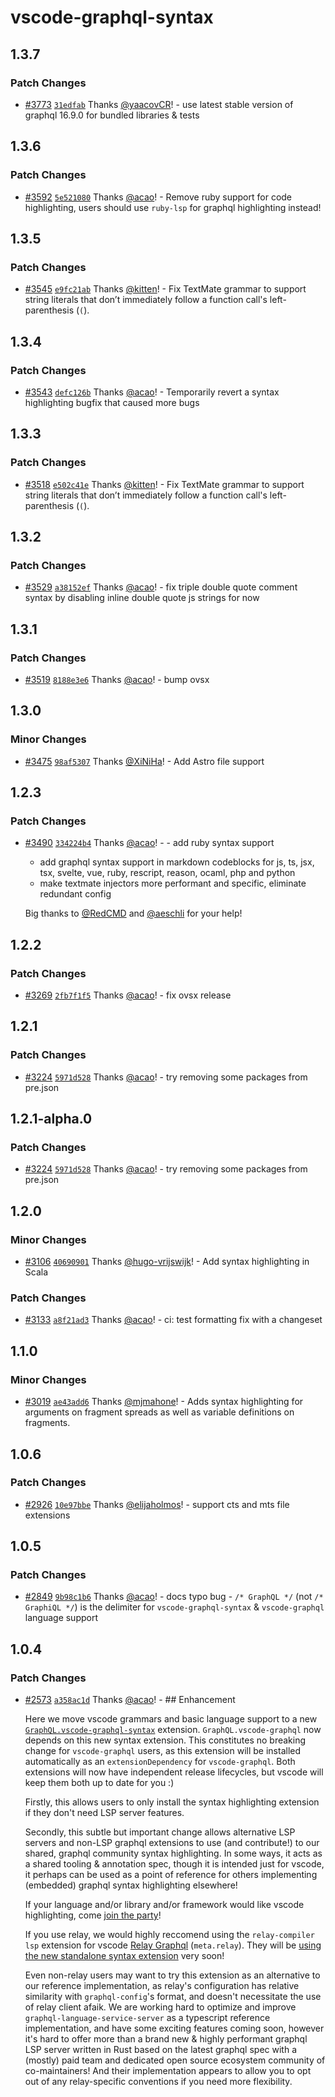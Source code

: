 # vscode-graphql-syntax

## 1.3.7

### Patch Changes

- [#3773](https://github.com/graphql/graphiql/pull/3773) [`31edfab`](https://github.com/graphql/graphiql/commit/31edfab441304d8eb3358acebc475c51e5646e8b) Thanks [@yaacovCR](https://github.com/yaacovCR)! - use latest stable version of graphql 16.9.0 for bundled libraries & tests

## 1.3.6

### Patch Changes

- [#3592](https://github.com/graphql/graphiql/pull/3592) [`5e521080`](https://github.com/graphql/graphiql/commit/5e52108038d8d5e97f8d21a9c22bb9048fa377f0) Thanks [@acao](https://github.com/acao)! - Remove ruby support for code highlighting, users should use `ruby-lsp` for graphql highlighting instead!

## 1.3.5

### Patch Changes

- [#3545](https://github.com/graphql/graphiql/pull/3545) [`e9fc21ab`](https://github.com/graphql/graphiql/commit/e9fc21ab5f403a3e26cec555b29e5fb9db436838) Thanks [@kitten](https://github.com/kitten)! - Fix TextMate grammar to support string literals that don’t immediately follow a function call's left-parenthesis (`(`).

## 1.3.4

### Patch Changes

- [#3543](https://github.com/graphql/graphiql/pull/3543) [`defc126b`](https://github.com/graphql/graphiql/commit/defc126b107961d7a4ba093b35b1d77bb7018a79) Thanks [@acao](https://github.com/acao)! - Temporarily revert a syntax highlighting bugfix that caused more bugs

## 1.3.3

### Patch Changes

- [#3518](https://github.com/graphql/graphiql/pull/3518) [`e502c41e`](https://github.com/graphql/graphiql/commit/e502c41e68440e7331cfc74d8c78fd092f3354a8) Thanks [@kitten](https://github.com/kitten)! - Fix TextMate grammar to support string literals that don’t immediately follow a function call's left-parenthesis (`(`).

## 1.3.2

### Patch Changes

- [#3529](https://github.com/graphql/graphiql/pull/3529) [`a38152ef`](https://github.com/graphql/graphiql/commit/a38152ef1248a480d5cad384780f82214a84f16d) Thanks [@acao](https://github.com/acao)! - fix triple double quote comment syntax by disabling inline double quote js strings for now

## 1.3.1

### Patch Changes

- [#3519](https://github.com/graphql/graphiql/pull/3519) [`8188e3e6`](https://github.com/graphql/graphiql/commit/8188e3e6fd979bcf2fbdf9568deb0c88d0df99e2) Thanks [@acao](https://github.com/acao)! - bump ovsx

## 1.3.0

### Minor Changes

- [#3475](https://github.com/graphql/graphiql/pull/3475) [`98af5307`](https://github.com/graphql/graphiql/commit/98af53071bb27afc0afc82d66f539c1ac08315b3) Thanks [@XiNiHa](https://github.com/XiNiHa)! - Add Astro file support

## 1.2.3

### Patch Changes

- [#3490](https://github.com/graphql/graphiql/pull/3490) [`334224b4`](https://github.com/graphql/graphiql/commit/334224b4502fda9fd77684da63cac00b8a7c1ee7) Thanks [@acao](https://github.com/acao)! - - add ruby syntax support

  - add graphql syntax support in markdown codeblocks for js, ts, jsx, tsx, svelte, vue, ruby, rescript, reason, ocaml, php and python
  - make textmate injectors more performant and specific, eliminate redundant config

  Big thanks to [@RedCMD](https://github.com/RedCMD) and [@aeschli](https://github.com/aeschli) for your help!

## 1.2.2

### Patch Changes

- [#3269](https://github.com/graphql/graphiql/pull/3269) [`2fb7f1f5`](https://github.com/graphql/graphiql/commit/2fb7f1f5d8a69a5de572b783de7801d5993f758a) Thanks [@acao](https://github.com/acao)! - fix ovsx release

## 1.2.1

### Patch Changes

- [#3224](https://github.com/graphql/graphiql/pull/3224) [`5971d528`](https://github.com/graphql/graphiql/commit/5971d528b0608e76d9d109103f64857a790a99b9) Thanks [@acao](https://github.com/acao)! - try removing some packages from pre.json

## 1.2.1-alpha.0

### Patch Changes

- [#3224](https://github.com/graphql/graphiql/pull/3224) [`5971d528`](https://github.com/graphql/graphiql/commit/5971d528b0608e76d9d109103f64857a790a99b9) Thanks [@acao](https://github.com/acao)! - try removing some packages from pre.json

## 1.2.0

### Minor Changes

- [#3106](https://github.com/graphql/graphiql/pull/3106) [`40690901`](https://github.com/graphql/graphiql/commit/40690901603a678ad6aa8e38f63b14e6b53d315c) Thanks [@hugo-vrijswijk](https://github.com/hugo-vrijswijk)! - Add syntax highlighting in Scala

### Patch Changes

- [#3133](https://github.com/graphql/graphiql/pull/3133) [`a8f21ad3`](https://github.com/graphql/graphiql/commit/a8f21ad3cf1c2ead95fa2c95372d01bafff8fee9) Thanks [@acao](https://github.com/acao)! - ci: test formatting fix with a changeset

## 1.1.0

### Minor Changes

- [#3019](https://github.com/graphql/graphiql/pull/3019) [`ae43add6`](https://github.com/graphql/graphiql/commit/ae43add68c39825580fc8fc63a0b4c55f9fb70ad) Thanks [@mjmahone](https://github.com/mjmahone)! - Adds syntax highlighting for arguments on fragment spreads as well as variable definitions on fragments.

## 1.0.6

### Patch Changes

- [#2926](https://github.com/graphql/graphiql/pull/2926) [`10e97bbe`](https://github.com/graphql/graphiql/commit/10e97bbe6c9ff81bae73b11ba81ac2b69eca2772) Thanks [@elijaholmos](https://github.com/elijaholmos)! - support cts and mts file extensions

## 1.0.5

### Patch Changes

- [#2849](https://github.com/graphql/graphiql/pull/2849) [`9b98c1b6`](https://github.com/graphql/graphiql/commit/9b98c1b63a184385d22a8457cfdfebf01387697f) Thanks [@acao](https://github.com/acao)! - docs typo bug - `/* GraphQL */` (not `/* GraphiQL */`) is the delimiter for `vscode-graphql-syntax` & `vscode-graphql` language support

## 1.0.4

### Patch Changes

- [#2573](https://github.com/graphql/graphiql/pull/2573) [`a358ac1d`](https://github.com/graphql/graphiql/commit/a358ac1d00082643e124085bca09992adeef212a) Thanks [@acao](https://github.com/acao)! - ## Enhancement

  Here we move vscode grammars and basic language support to a new [`GraphQL.vscode-graphql-syntax`](https://marketplace.visualstudio.com/items?itemName=GraphQL.vscode-graphql-syntax) extension. `GraphQL.vscode-graphql` now depends on this new syntax extension. This constitutes no breaking change for `vscode-graphql` users, as this extension will be installed automatically as an `extensionDependency` for `vscode-graphql`. Both extensions will now have independent release lifecycles, but vscode will keep them both up to date for you :)

  Firstly, this allows users to only install the syntax highlighting extension if they don't need LSP server features.

  Secondly, this subtle but important change allows alternative LSP servers and non-LSP graphql extensions to use (and contribute!) to our shared, graphql community syntax highlighting. In some ways, it acts as a shared tooling & annotation spec, though it is intended just for vscode, it perhaps can be used as a point of reference for others implementing (embedded) graphql syntax highlighting elsewhere!

  If your language and/or library and/or framework would like vscode highlighting, come [join the party](https://github.com/graphql/graphiql/tree/main/packages/vscode-graphql-syntax#contributing)!

  If you use relay, we would highly reccomend using the `relay-compiler lsp` extension for vscode [Relay Graphql](https://marketplace.visualstudio.com/items?itemName=meta.relay) (`meta.relay`). They will be [using the new standalone syntax extension](https://github.com/facebook/relay/pull/4032) very soon!

  Even non-relay users may want to try this extension as an alternative to our reference implementation, as relay's configuration has relative similarity with `graphql-config`'s format, and doesn't necessitate the use of relay client afaik. We are working hard to optimize and improve `graphql-language-service-server` as a typescript reference implementation, and have some exciting features coming soon, however it's hard to offer more than a brand new & highly performant graphql LSP server written in Rust based on the latest graphql spec with a (mostly) paid team and dedicated open source ecosystem community of co-maintainers! And their implementation appears to allow you to opt out of any relay-specific conventions if you need more flexibility.
